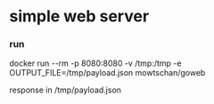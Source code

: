 # simple web server

### run

docker run --rm -p 8080:8080 -v /tmp:/tmp -e OUTPUT_FILE=/tmp/payload.json mowtschan/goweb

response in /tmp/payload.json

